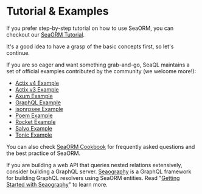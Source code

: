 # Tutorial & Examples

If you prefer step-by-step tutorial on how to use SeaORM, you can checkout our [SeaORM Tutorial](https://www.sea-ql.org/sea-orm-tutorial/).

It's a good idea to have a grasp of the basic concepts first, so let's continue.

If you are so eager and want something grab-and-go, SeaQL maintains a set of official examples contributed by the community (we welcome more!):

- [Actix v4 Example](https://github.com/SeaQL/sea-orm/tree/master/examples/actix_example)
- [Actix v3 Example](https://github.com/SeaQL/sea-orm/tree/master/examples/actix3_example)
- [Axum Example](https://github.com/SeaQL/sea-orm/tree/master/examples/axum_example)
- [GraphQL Example](https://github.com/SeaQL/sea-orm/tree/master/examples/graphql_example)
- [jsonrpsee Example](https://github.com/SeaQL/sea-orm/tree/master/examples/jsonrpsee_example)
- [Poem Example](https://github.com/SeaQL/sea-orm/tree/master/examples/poem_example)
- [Rocket Example](https://github.com/SeaQL/sea-orm/tree/master/examples/rocket_example)
- [Salvo Example](https://github.com/SeaQL/sea-orm/tree/master/examples/salvo_example)
- [Tonic Example](https://github.com/SeaQL/sea-orm/tree/master/examples/tonic_example)

You can also check [SeaORM Cookbook](https://www.sea-ql.org/sea-orm-cookbook/) for frequently asked questions and the best practice of SeaORM.

If you are building a web API that queries nested relations extensively, consider building a GraphQL server. [Seaography](https://www.sea-ql.org/Seaography/) is a GraphQL framework for building GraphQL resolvers using SeaORM entities. Read "[Getting Started with Seaography](https://www.sea-ql.org/blog/2022-09-27-getting-started-with-seaography/)" to learn more.